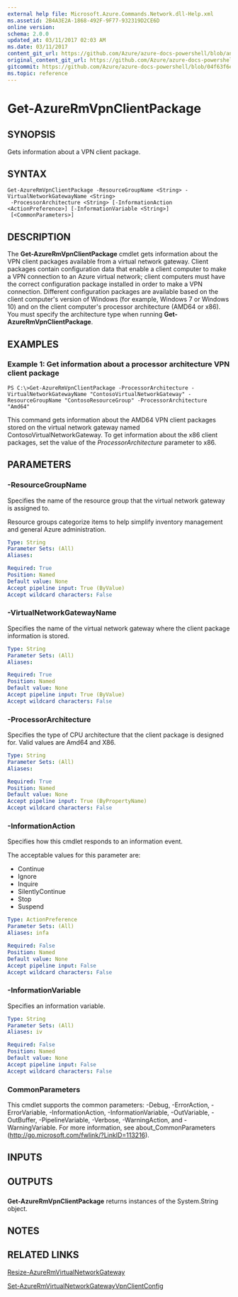```yaml
---
external help file: Microsoft.Azure.Commands.Network.dll-Help.xml
ms.assetid: 2B4A3E2A-1868-492F-9F77-932319D2CE6D
online version:
schema: 2.0.0
updated_at: 03/11/2017 02:03 AM
ms.date: 03/11/2017
content_git_url: https://github.com/Azure/azure-docs-powershell/blob/anne052617/azureps-cmdlets-docs/ResourceManager/AzureRM.Network/v3.6.0/Get-AzureRmVpnClientPackage.md
original_content_git_url: https://github.com/Azure/azure-docs-powershell/blob/anne052617/azureps-cmdlets-docs/ResourceManager/AzureRM.Network/v3.6.0/Get-AzureRmVpnClientPackage.md
gitcommit: https://github.com/Azure/azure-docs-powershell/blob/04f63f6e685743ace2c57eb157574e34e8610b1c
ms.topic: reference
---
```


# Get-AzureRmVpnClientPackage

## SYNOPSIS
Gets information about a VPN client package.

## SYNTAX

```
Get-AzureRmVpnClientPackage -ResourceGroupName <String> -VirtualNetworkGatewayName <String>
 -ProcessorArchitecture <String> [-InformationAction <ActionPreference>] [-InformationVariable <String>]
 [<CommonParameters>]
```

## DESCRIPTION
The **Get-AzureRmVpnClientPackage** cmdlet gets information about the VPN client packages available from a virtual network gateway.
Client packages contain configuration data that enable a client computer to make a VPN connection to an Azure virtual network; client computers must have the correct configuration package installed in order to make a VPN connection.
Different configuration packages are available based on the client computer's version of Windows (for example, Windows 7 or Windows 10) and on the client computer's processor architecture (AMD64 or x86).
You must specify the architecture type when running **Get-AzureRmVpnClientPackage**.

## EXAMPLES

### Example 1: Get information about a processor architecture VPN client package
```
PS C:\>Get-AzureRmVpnClientPackage -ProcessorArchitecture -VirtualNetworkGatewayName "ContosoVirtualNetworkGateway" -ResourceGroupName "ContosoResourceGroup" -ProcessorArchitecture "Amd64"
```

This command gets information about the AMD64 VPN client packages stored on the virtual network gateway named ContosoVirtualNetworkGateway.
To get information about the x86 client packages, set the value of the *ProcessorArchitecture* parameter to x86.

## PARAMETERS

### -ResourceGroupName
Specifies the name of the resource group that the virtual network gateway is assigned to.

Resource groups categorize items to help simplify inventory management and general Azure administration.

```yaml
Type: String
Parameter Sets: (All)
Aliases: 

Required: True
Position: Named
Default value: None
Accept pipeline input: True (ByValue)
Accept wildcard characters: False
```

### -VirtualNetworkGatewayName
Specifies the name of the virtual network gateway where the client package information is stored.

```yaml
Type: String
Parameter Sets: (All)
Aliases: 

Required: True
Position: Named
Default value: None
Accept pipeline input: True (ByValue)
Accept wildcard characters: False
```

### -ProcessorArchitecture
Specifies the type of CPU architecture that the client package is designed for.
Valid values are Amd64 and X86.

```yaml
Type: String
Parameter Sets: (All)
Aliases: 

Required: True
Position: Named
Default value: None
Accept pipeline input: True (ByPropertyName)
Accept wildcard characters: False
```

### -InformationAction
Specifies how this cmdlet responds to an information event.

The acceptable values for this parameter are:

- Continue
- Ignore
- Inquire
- SilentlyContinue
- Stop
- Suspend

```yaml
Type: ActionPreference
Parameter Sets: (All)
Aliases: infa

Required: False
Position: Named
Default value: None
Accept pipeline input: False
Accept wildcard characters: False
```

### -InformationVariable
Specifies an information variable.

```yaml
Type: String
Parameter Sets: (All)
Aliases: iv

Required: False
Position: Named
Default value: None
Accept pipeline input: False
Accept wildcard characters: False
```

### CommonParameters
This cmdlet supports the common parameters: -Debug, -ErrorAction, -ErrorVariable, -InformationAction, -InformationVariable, -OutVariable, -OutBuffer, -PipelineVariable, -Verbose, -WarningAction, and -WarningVariable. For more information, see about_CommonParameters (http://go.microsoft.com/fwlink/?LinkID=113216).

## INPUTS

## OUTPUTS

###  
**Get-AzureRmVpnClientPackage** returns instances of the System.String object.

## NOTES

## RELATED LINKS

[Resize-AzureRmVirtualNetworkGateway](./Resize-AzureRmVirtualNetworkGateway.md)

[Set-AzureRmVirtualNetworkGatewayVpnClientConfig](./Set-AzureRmVirtualNetworkGatewayVpnClientConfig.md)


